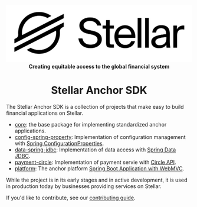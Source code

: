 <div align="center">
<img alt="Stellar" src="https://github.com/stellar/.github/raw/master/stellar-logo.png" width="558" />
<br/>
<strong>Creating equitable access to the global financial system</strong>
<h1>Stellar Anchor SDK</h1>
</div>

The Stellar Anchor SDK is a collection of projects that make easy to build financial applications on Stellar.

* [core](./core): the base package for implementing standardized anchor applications.
* [config-spring-property](./config-spring-property): Implementation of configuration management with [Spring ConfigurationProperties](https://docs.spring.io/spring-boot/docs/current/reference/html/features.html#features.external-config).
* [data-spring-jdbc](./data-spring-jdbc): Implementation of data access with [Spring Data JDBC](https://spring.io/projects/spring-data-jdbc). 
* [payment-circle](./payment-circle): Implementation of payment servie with [Circle API](https://developers.circle.com/reference).
* [platform](./platform): The anchor platform [Spring Boot Application with WebMVC](https://spring.io/guides/gs/serving-web-content/). 

While the project is in its early stages and in active development, it is used in production today by businesses providing services on Stellar.

If you'd like to contribute, see our [contributing guide](./docs/CONTRIBUTING.md).